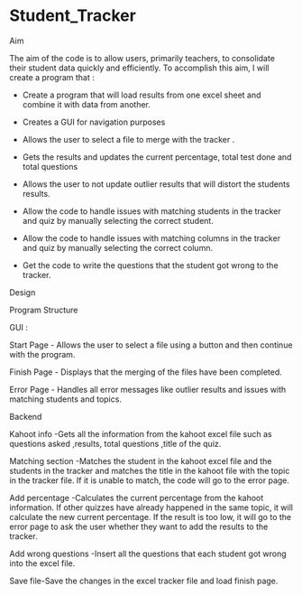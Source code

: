 # Student_Tracker

Aim 

The aim of the code is to allow users, primarily teachers, to  consolidate their student data quickly and efficiently. To accomplish this aim, I will create a program that :

+ Create a program that will load results from one excel sheet and combine it with data from another.

+ Creates a GUI for navigation purposes

+ Allows the user to select a file to merge with the tracker . 

+ Gets the results and updates the current percentage, total test done and total questions

+ Allows the user to not update outlier results that will distort the students results.

+ Allow the code to handle issues with matching students in the tracker and quiz by manually selecting the correct student.

+ Allow the code to handle issues with matching columns in the tracker and quiz by manually selecting the correct column.

+ Get the code to write the questions that the student got wrong to the tracker. 

Design       

Program Structure

GUI :

  Start Page - Allows the user to select a file using a button and then continue with the program.
  
  Finish Page - Displays that the merging of the files have been completed. 
  
  Error Page  - Handles all error messages like outlier results and issues with matching students and topics. 

Backend

  Kahoot info -Gets all the information from the kahoot excel file such as questions asked ,results,  total questions ,title of the    quiz.

  Matching section -Matches the student in the kahoot excel file and the students in the tracker and matches the title in the kahoot file with the topic in the tracker file. If it is unable to match, the code will go to the error page. 

  Add percentage -Calculates the current percentage from the kahoot information. If other quizzes have already happened in the same topic, it will calculate the new current percentage. If the result is too low, it will go to the error page to ask the user whether they want to add the results to the tracker. 

  Add wrong questions -Insert all the questions that each student got wrong into the excel file.

Save file-Save the changes in the excel tracker file and load finish page. 
 

